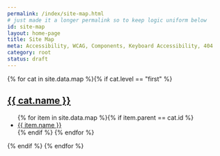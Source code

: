 ```yaml
---
permalink: /index/site-map.html
# just made it a longer permalink so to keep logic uniform below
id: site-map
layout: home-page
title: Site Map
meta: Accessibility, WCAG, Components, Keyboard Accessibility, 404
category: root
status: draft
---
```


{% for cat in site.data.map %}{% if cat.level == "first" %}
  <h2 class="site-map"><a href="https://willaarmstrong.com/{{ cat.id }}">{{ cat.name }}</a></h2>
  <ul>
  {% for item in site.data.map %}{% if item.parent == cat.id %}
    <li><a class="site-map" href="https://willaarmstrong.com/{{ item.parent }}/{{ item.id }}">{{ item.name }}</a></li>
  {% endif %}
  {% endfor %}
  </ul>
{% endif %}
{% endfor %}
